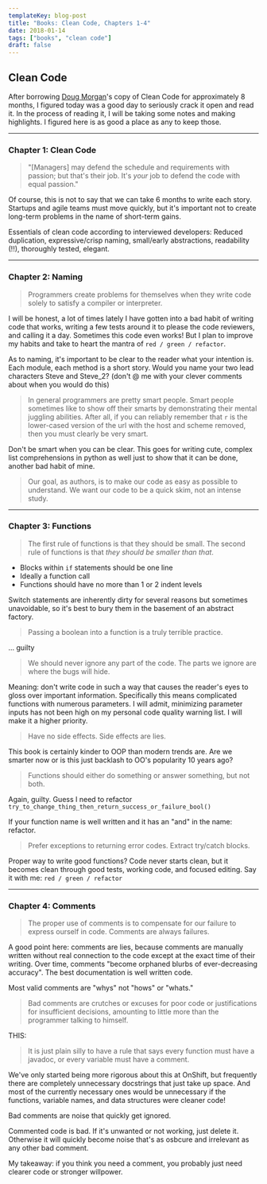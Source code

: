 ```yaml
---
templateKey: blog-post
title: "Books: Clean Code, Chapters 1-4"
date: 2018-01-14
tags: ["books", "clean code"]
draft: false
---
```


## Clean Code

After borrowing [Doug Morgan](https://www.twitter.com/dougmorganCLE)'s copy of Clean Code for approximately 8 months, I figured today was a good day to seriously crack it open and read it. In the process of reading it, I will be taking some notes and making highlights. I figured here is as good a place as any to keep those.

---

### Chapter 1: Clean Code

> "[Managers] may defend the schedule and requirements with passion; but that's their job. It's *your* job to defend the code with equal passion."

Of course, this is not to say that we can take 6 months to write each story. Startups and agile teams must move quickly, but it's important not to create long-term problems in the name of short-term gains.

Essentials of clean code according to interviewed developers: Reduced duplication, expressive/crisp naming, small/early abstractions, readability (!!), thoroughly tested, elegant.

---

### Chapter 2: Naming

> Programmers create problems for themselves when they write code solely to satisfy a compiler or interpreter.

I will be honest, a lot of times lately I have gotten into a bad habit of writing code that works, writing a few tests around it to please the code reviewers, and calling it a day. Sometimes this code even works! But I plan to improve my habits and take to heart the mantra of `red / green / refactor`.

As to naming, it's important to be clear to the reader what your intention is. Each module, each method is a short story. Would you name your two lead characters Steve and Steve_2? (don't @ me with your clever comments about when you would do this)

> In general programmers are pretty smart people. Smart people sometimes like to show off their smarts by demonstrating their mental juggling abilities. After all, if you can reliably remember that `r` is the lower-cased version of the url with the host and scheme removed, then you must clearly be very smart.

Don't be smart when you can be clear. This goes for writing cute, complex list comprehensions in python as well just to show that it can be done, another bad habit of mine.

> Our goal, as authors, is to make our code as easy as possible to understand. We want our code to be a quick skim, not an intense study.

---

### Chapter 3: Functions

> The first rule of functions is that they should be small. The second rule of functions is that *they should be smaller than that*.

* Blocks within `if` statements should be one line
* Ideally a function call
* Functions should have no more than 1 or 2 indent levels

Switch statements are inherently dirty for several reasons but sometimes unavoidable, so it's best to bury them in the basement of an abstract factory.

> Passing a boolean into a function is a truly terrible practice.

... guilty

> We should never ignore any part of the code. The parts we ignore are where the bugs will hide.

Meaning: don't write code in such a way that causes the reader's eyes to gloss over important information. Specifically this means complicated functions with numerous parameters. I will admit, minimizing parameter inputs has not been high on my personal code quality warning list. I will make it a higher priority.

> Have no side effects. Side effects are lies.

This book is certainly kinder to OOP than modern trends are. Are we smarter now or is this just backlash to OO's popularity 10 years ago?

> Functions should either do something or answer something, but not both.

Again, guilty. Guess I need to refactor `try_to_change_thing_then_return_success_or_failure_bool()`

If your function name is well written and it has an "and" in the name: refactor.

> Prefer exceptions to returning error codes. Extract try/catch blocks.

Proper way to write good functions? Code never starts clean, but it becomes clean through good tests, working code, and focused editing. Say it with me: `red / green / refactor`

---

### Chapter 4: Comments

> The proper use of comments is to compensate for our failure to express ourself in code. Comments are always failures.

A good point here: comments are lies, because comments are manually written without real connection to the code except at the exact time of their writing. Over time, comments "become orphaned blurbs of ever-decreasing accuracy". The best documentation is well written code.

Most valid comments are "whys" not "hows" or "whats."

> Bad comments are crutches or excuses for poor code or justifications for insufficient decisions, amounting to little more than the programmer talking to himself.

THIS:

> It is just plain silly to have a rule that says every function must have a javadoc, or every variable must have a comment.

We've only started being more rigorous about this at OnShift, but frequently there are completely unnecessary docstrings that just take up space. And most of the currently necessary ones would be unnecessary if the functions, variable names, and data structures were cleaner code!

Bad comments are noise that quickly get ignored.

Commented code is bad. If it's unwanted or not working, just delete it. Otherwise it will quickly become noise that's as osbcure and irrelevant as any other bad comment.

My takeaway: if you think you need a comment, you probably just need clearer code or stronger willpower.
